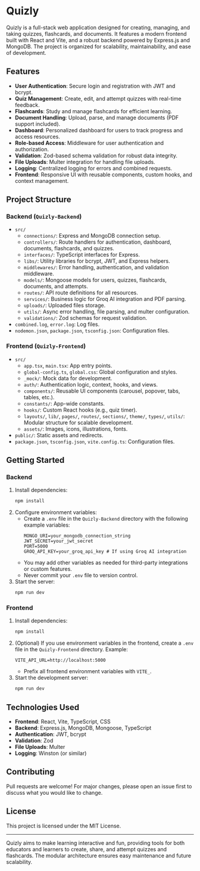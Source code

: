 # Quizly

Quizly is a full-stack web application designed for creating, managing, and taking quizzes, flashcards, and documents. It features a modern frontend built with React and Vite, and a robust backend powered by Express.js and MongoDB. The project is organized for scalability, maintainability, and ease of development.

## Features

- **User Authentication**: Secure login and registration with JWT and bcrypt.
- **Quiz Management**: Create, edit, and attempt quizzes with real-time feedback.
- **Flashcards**: Study and manage flashcards for efficient learning.
- **Document Handling**: Upload, parse, and manage documents (PDF support included).
- **Dashboard**: Personalized dashboard for users to track progress and access resources.
- **Role-based Access**: Middleware for user authentication and authorization.
- **Validation**: Zod-based schema validation for robust data integrity.
- **File Uploads**: Multer integration for handling file uploads.
- **Logging**: Centralized logging for errors and combined requests.
- **Frontend**: Responsive UI with reusable components, custom hooks, and context management.

## Project Structure

### Backend (`Quizly-Backend`)

- `src/`
  - `connections/`: Express and MongoDB connection setup.
  - `controllers/`: Route handlers for authentication, dashboard, documents, flashcards, and quizzes.
  - `interfaces/`: TypeScript interfaces for Express.
  - `libs/`: Utility libraries for bcrypt, JWT, and Express helpers.
  - `middlewares/`: Error handling, authentication, and validation middleware.
  - `models/`: Mongoose models for users, quizzes, flashcards, documents, and attempts.
  - `routes/`: API route definitions for all resources.
  - `services/`: Business logic for Groq AI integration and PDF parsing.
  - `uploads/`: Uploaded files storage.
  - `utils/`: Async error handling, file parsing, and multer configuration.
  - `validations/`: Zod schemas for request validation.
- `combined.log`, `error.log`: Log files.
- `nodemon.json`, `package.json`, `tsconfig.json`: Configuration files.

### Frontend (`Quizly-Frontend`)

- `src/`
  - `app.tsx`, `main.tsx`: App entry points.
  - `global-config.ts`, `global.css`: Global configuration and styles.
  - `_mock/`: Mock data for development.
  - `auth/`: Authentication logic, context, hooks, and views.
  - `components/`: Reusable UI components (carousel, popover, tabs, tables, etc.).
  - `constants/`: App-wide constants.
  - `hooks/`: Custom React hooks (e.g., quiz timer).
  - `layouts/`, `lib/`, `pages/`, `routes/`, `sections/`, `theme/`, `types/`, `utils/`: Modular structure for scalable development.
  - `assets/`: Images, icons, illustrations, fonts.
- `public/`: Static assets and redirects.
- `package.json`, `tsconfig.json`, `vite.config.ts`: Configuration files.

## Getting Started

### Backend

1. Install dependencies:
   ```bash
   npm install
   ```
2. Configure environment variables:
   - Create a `.env` file in the `Quizly-Backend` directory with the following example variables:
     ```env
     MONGO_URI=your_mongodb_connection_string
     JWT_SECRET=your_jwt_secret
     PORT=5000
     GROQ_API_KEY=your_groq_api_key # If using Groq AI integration
     ```
   - You may add other variables as needed for third-party integrations or custom features.
   - Never commit your `.env` file to version control.
3. Start the server:
   ```bash
   npm run dev
   ```

### Frontend

1. Install dependencies:
   ```bash
   npm install
   ```
2. (Optional) If you use environment variables in the frontend, create a `.env` file in the `Quizly-Frontend` directory. Example:
   ```env
   VITE_API_URL=http://localhost:5000
   ```
   - Prefix all frontend environment variables with `VITE_`.
3. Start the development server:
   ```bash
   npm run dev
   ```

## Technologies Used

- **Frontend**: React, Vite, TypeScript, CSS
- **Backend**: Express.js, MongoDB, Mongoose, TypeScript
- **Authentication**: JWT, bcrypt
- **Validation**: Zod
- **File Uploads**: Multer
- **Logging**: Winston (or similar)

## Contributing

Pull requests are welcome! For major changes, please open an issue first to discuss what you would like to change.

## License

This project is licensed under the MIT License.

---

Quizly aims to make learning interactive and fun, providing tools for both educators and learners to create, share, and attempt quizzes and flashcards. The modular architecture ensures easy maintenance and future scalability.
